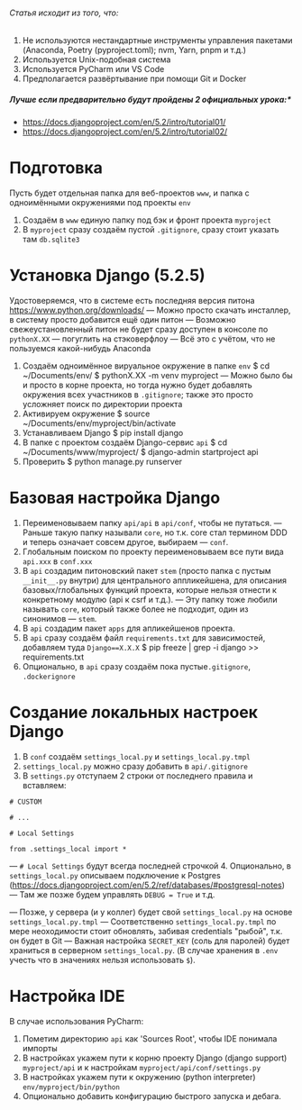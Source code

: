###### Статья исходит из того, что:
1. Не используются нестандартные инструменты управления пакетами (Anaconda, Poetry (pyproject.toml); nvm, Yarn, pnpm и т.д.)   
2. Используется Unix-подобная система
3. Используется PyCharm или VS Code
4. Предполагается развёртывание при помощи Git и Docker

##### Лучше если предварительно будут пройдены 2 официальных урока:*  
- https://docs.djangoproject.com/en/5.2/intro/tutorial01/  
- https://docs.djangoproject.com/en/5.2/intro/tutorial02/

# Подготовка

Пусть будет отдельная папка для веб-проектов `www`, и папка с одноимёнными окружениями под проекты `env`

1. Создаём в `www` единую папку под бэк и фронт проекта `myproject`
2. В `myproject` сразу создаём пустой `.gitignore`, сразу стоит указать там `db.sqlite3`

# Установка Django (5.2.5)

Удостоверяемся, что в системе есть последняя версия питона https://www.python.org/downloads/
— Можно просто скачать инсталлер, в систему просто добавится ещё один питон
— Возможно свежеустановленный питон не будет сразу доступен в консоле по `pythonX.XX` — погуглить на стэковерфлоу
— Всё это с учётом, что не пользуемся какой-нибудь Anaconda

1. Создаём одноимённое вируальное окружение в папке `env`
   $ cd ~/Documents/env/
   $ pythonX.XX -m venv myproject
   — Можно было бы и просто в корне проекта, но тогда нужно будет добавлять окружения всех участников в `.gitignore`; также это просто усложняет поиск по директории проекта
2. Активируем окружение
   $ source ~/Documents/env/myproject/bin/activate
3. Устанавливаем Django
   $ pip install django
4. В папке с проектом создаём Django-сервис `api`
   $ cd ~/Documents/www/myproject/
   $ django-admin startproject api
5. Проверить
   $ python manage.py runserver

# Базовая настройка Django

1. Переименовываем папку `api/api` в `api/conf`, чтобы не путаться.
   — Раньше такую папку называли `core`, но т.к. core стал термином DDD и теперь означает совсем другое, выбираем — `conf`.
2. Глобальным поиском по проекту переименовываем все пути вида `api.xxx` в `conf.xxx`
3. В `api` создадим питоновский пакет `stem` (просто папка с пустым `__init__.py` внутри) для центрального аппликейшена, для описания базовых/глобальных функций проекта, которые нельзя отнести к конкретному модулю (api к csrf и т.д.).
   — Эту папку тоже любили называть `core`, который также более не подходит, один из синонимов — `stem`.
4. В `api` создадим пакет `apps` для апликейшенов проекта.
5. В `api` сразу создаём файл `requirements.txt` для зависимостей, добавляем туда `Django==X.X.X`
   $ pip freeze | grep -i django >> requirements.txt
6. Опционально, в `api` сразу создаём пока пустые`.gitignore`, `.dockerignore`

# Создание локальных настроек Django

1. В `conf` создаём `settings_local.py` и `settings_local.py.tmpl`
2. `settings_local.py` можно сразу добавить в `api/.gitignore`
3. В `settings.py` отступаем 2 строки от последнего правила и вставляем:
```
# CUSTOM

# ...

# Local Settings

from .settings_local import *
```
   — `# Local Settings` будут всегда последней строчкой
4. Опционально, в `settings_local.py` описываем подключение к Postgres
   (https://docs.djangoproject.com/en/5.2/ref/databases/#postgresql-notes)
   — Там же позже будем управлять `DEBUG = True` и т.д. 

— Позже, у сервера (и у коллег) будет свой `settings_local.py` на основе `settings_local.py.tmpl`
— Соответственно `settings_local.py.tmpl` по мере неоходимости стоит обновлять, забивая credentials "рыбой", т.к. он будет в Git
— Важная настройка `SECRET_KEY` (соль для паролей) будет храниться в серверном `settings_local.py`. (В случае хранения в `.env` учесть что в значениях нельзя использовать `$`).

# Настройка IDE

В случае использования PyCharm:
1. Пометим директорию `api` как 'Sources Root', чтобы IDE понимала импорты
2. В настройках укажем пути к корню проекту Django (django support) `myproject/api` и к настройкам `myproject/api/conf/settings.py`
3. В настройках укажем пути к окружению (python interpreter) `env/myproject/bin/python`
4. Опционально добавить конфигурацию быстрого запуска и дебага.
